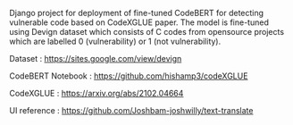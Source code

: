 Django project for deployment of fine-tuned CodeBERT for detecting vulnerable code based on CodeXGLUE paper. The model is fine-tuned using Devign dataset which consists of C codes from opensource projects which are labelled 0 (vulnerability) or 1 (not vulnerability).

Dataset : https://sites.google.com/view/devign

CodeBERT Notebook : https://github.com/hishamp3/codeXGLUE

CodeXGLUE : https://arxiv.org/abs/2102.04664

UI reference : https://github.com/Joshbam-joshwilly/text-translate
